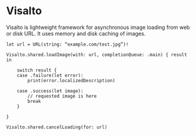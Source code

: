 # Visalto

Visalto is lightweight framework for asynchronous image loading from web or disk URL. 
It uses memory and disk caching of images.

```
let url = URL(string: “example.com/test.jpg”)!

Visalto.shared.loadImage(with: url, completionQueue: .main) { result in

    switch result {
    case .failure(let error):
        print(error.localizedDescription)

    case .success(let image):
        // requested image is here
        break
    }	

}
```

```
Visalto.shared.cancelLoading(for: url)
```
